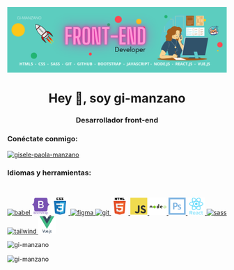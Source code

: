 <img src="/img/gi-manzano.png"></img>
<h1 align="center">Hey 👋, soy gi-manzano</h1>
<h3 align="center">Desarrollador front-end</h3>

<!-- <p align="left"> <img src=" https://komarev.com/ghpvc/?username=gi-manzano&label=Profile%20views&color=0e75b6&style=flat" alt="gi-manzano" /> </p>

<p align="left"> <a href= "https://github.com/ryo-ma/github-profile-trofeo"><img src="https://github-perfil-trofeo.vercel.app/?username=gi-manzano" alt="gi-manzano" /></a> </p> -->

<h3 align="left">Conéctate conmigo:</h3>
<p align="left">
<a href="https://www.linkedin.com/in/gisele-paola-manzano/" target="blank"> <img align="center" src="https://raw.githubusercontent.com/rahuldkjain/github-profile-readme-generator/master/src/images/icons/Social/linked-in-alt.svg" alt=" gisele-paola-manzano" height="30" width="40" /></a>
</p>

<h3 align="left">Idiomas y herramientas:</h3><br>

<p align="left"> <a href="https://babeljs.io/" target="_blank" rel="noreferrer"> <img src="https://www.vectorlogo.zone/logos/babeljs/babeljs-icon.svg" alt="babel" width="40" height="40"/> </a> <a href="https://getbootstrap.com" target="_blank" rel=" noreferrer"> <img src="https://raw.githubusercontent.com/devicons/devicon/master/icons/bootstrap/bootstrap-plain-wordmark.svg" alt="bootstrap" width="40" height="40 "/> </a> <a href="https://www.w3schools.com/css/" target="_blank" rel="noreferrer"> <img src="https://raw.githubusercontent.com/devicons/devicon/master/icons/css3/css3-original-wordmark.svg" alt="css3" width="40" height="40"/>
</a> 
<a href="https: //www.figma.com/" target="_blank" rel="noreferrer"> <img src="https://www.vectorlogo.zone/logos/figma/figma-icon.svg" alt="figma" width="40" height="40"/> </a> <a href="https://git-scm.com/" target="_blank" rel="noreferrer"> <img src="https://www.vectorlogo.zone/logos/git-scm/git-scm-icon.svg" alt="git" width="40" height="40"/> </a> <a href="https: //www.w3.org/html/" objetivo="_blank" rel="noreferrer"> <img src="https://raw.githubusercontent.com/devicons/devicon/master/icons/html5/html5-original-wordmark.svg" alt="html5" width="40 " height="40"/> </a> <a href="https://developer.mozilla.org/en-US/docs/Web/JavaScript" target="_blank" rel="noreferrer"> <img src="https://raw.githubusercontent.com/devicons/devicon/master/icons/javascript/javascript-original.svg" alt="javascript" width="40" height="40"/> </a> <a href="https://nodejs.org" target="_blank" rel="noreferrer"> <img src="https://raw.githubusercontent.com/devicons/devicon/master/icons/nodejs/nodejs-original-wordmark.svg" alt="nodejs" width="40" height="40"/> </a> <a href="https:// www.photoshop.com/en" target="_blank" rel="noreferrer"> <img src="https://raw.githubusercontent.com/devicons/devicon/master/icons/photoshop/photoshop-line.svg" alt="photoshop" width="40" height="40"/> </a> <a href="https://reactjs.org/" target="_blank" rel="noreferrer"> <img src= "https://raw.githubusercontent.com/devicons/devicon/master/icons/react/react-original-wordmark.svg" alt="react" width="40" height="40"/> </a><a href="https://sass-lang.com" target="_blank" rel="noreferrer"> <img src="https://raw.githubusercontent.com/devicons/devicon/master/icons/sass sass-original.svg" alt="sass" width="40" height="40"/> </a> <a href="https://tailwindcss.com/" target="_blank" rel=" noreferrer"> <img src="https://www.vectorlogo.zone/logos/tailwindcss/tailwindcss-icon.svg" alt="tailwind" width="40" height="40"/> </a> <a href="https://vuejs.org/" target="_blank" rel="noreferrer"> <img src="https://raw.githubusercontent.com/devicons/devicon/master/icons/vuejs/vuejs-original-wordmark.svg" alt="vuejs" width="40" height="40"/> </a> </p>

<p><img align="left" src="https://github-readme-stats.vercel.app/api/top-langs?username=gi-manzano&show_icons=true&locale=en&layout=compact" alt="gi-manzano" /></p> <br/>

<p> <img align="center" src="https://github-readme-stats.vercel.app/api?username=gi-manzano&show_icons=true&locale=en" alt ="gi-manzano" /></p>
